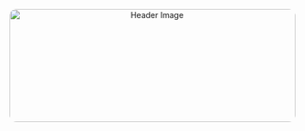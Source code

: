 <p align="center">
  <img src="https://i.pinimg.com/736x/fe/78/6f/fe786fe1029f3c003c6661b0d1bd3dd2.jpg" 
       alt="Header Image" 
       style="height: 200px; width: 100%; object-fit: cover; border-radius: 12px;" />
</p>
